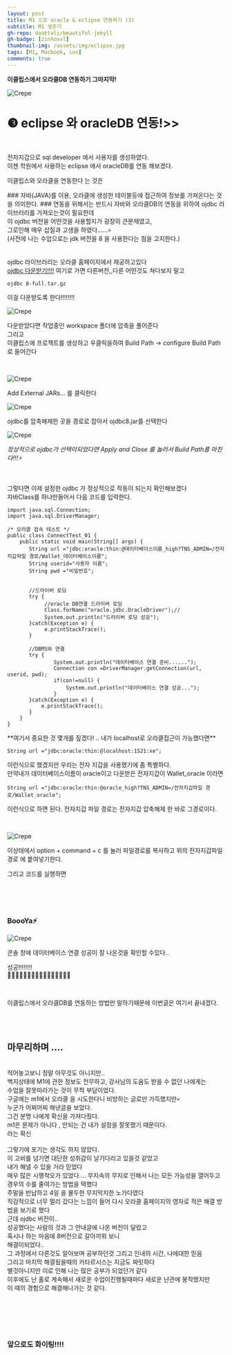 ```yaml
---
layout: post
title: M1 으로 oracle & eclipse 연동하기 (3)
subtitle: M1 생존기
gh-repo: daattali/beautiful-jekyll
gh-badge: [zinhoxxl]
thumbnail-img: /assets/img/eclipse.jpg
tags: [M1, Macbook, ios]
comments: true
---
```


**이클립스에서 오라클DB 연동하기 그마지막!**


![Crepe](https://media.vlpt.us/images/zinhoxxl/post/2e811348-f1d0-4538-9ad8-a63bf40f263e/eclipse-%E1%84%83%E1%85%A1%E1%84%8B%E1%85%AE%E1%86%AB%E1%84%85%E1%85%A9%E1%84%83%E1%85%B3-%E1%84%8B%E1%85%B5%E1%84%8F%E1%85%B3%E1%86%AF%E1%84%85%E1%85%B5%E1%86%B8%E1%84%89%E1%85%B3-%E1%84%89%E1%85%A5%E1%86%AF%E1%84%8E%E1%85%B5.png)

<p></p>


# ❸ eclipse 와 oracleDB 연동!>> #

<BR>

전자지갑으로 sql developer 에서 사용자를 생성하였다.<br>
이젠 학원에서 사용하는 eclipse 에서 oracleDB를 연동 해보겠다.

이클립스와 오라클을 연동한다 는 것은<br>
<p></p>
### 자바(JAVA)를 이용, 오라클에 생성한 테이블등에 접근하여 정보를 가져온다는 것을 의미한다. ###
연동을 위해서는 반드시 자바와 오라클DB의 연동을 위하여 ojdbc 라이브러리를 가져오는것이 필요한데<br> 
이 ojdbc 버전을 어떤것을 사용할지가 굉장히 큰문제였고,<br>
그로인해 매우 삽질과 고생을 하였다......💀<br>
(사전에 나는 수업으로는 jdk 버전을 8 을 사용한다는 점을 고지한다.)<br>
<br>
<br>
ojdbc 라이브러리는 오라클 홈페이지에서 제공하고있다<br>
<a href="https://www.oracle.com/database/technologies/jdbc-ucp-122-downloads.html">ojdbc 다운받기!!!!</a>  여기로 가면 다른버전,,다른 어떤것도 쳐다보지 말고
<p></p>

~~~
ojdbc 8-full.tar.gz
~~~

<p></p>

이걸 다운받도록 한다!!!!!!!!

<p></p>

![Crepe](https://media.vlpt.us/images/zinhoxxl/post/34a5e683-170a-4986-8b28-bff9eb829581/%E1%84%89%E1%85%B3%E1%84%8F%E1%85%B3%E1%84%85%E1%85%B5%E1%86%AB%E1%84%89%E1%85%A3%E1%86%BA%202021-12-08%20%E1%84%8B%E1%85%A9%E1%84%92%E1%85%AE%208.03.09.png)

<p></p>

다운받았다면 작업중인 workspace 폴더에 압축을 풀어준다<br>
그리고<br>
이클립스에 프로젝트를 생성하고 우클릭을하여 Build Path -> configure Build Path <br>
로 들어간다

<BR>

![Crepe](https://media.vlpt.us/images/zinhoxxl/post/06d49f25-6c3d-410b-9e57-ced14dfbd296/%E1%84%89%E1%85%B3%E1%84%8F%E1%85%B3%E1%84%85%E1%85%B5%E1%86%AB%E1%84%89%E1%85%A3%E1%86%BA%202021-12-08%20%E1%84%8B%E1%85%A9%E1%84%92%E1%85%AE%208.07.50.png)

<p></p>

Add External JARs... 를 클릭한다

<p></p>

![Crepe](https://media.vlpt.us/images/zinhoxxl/post/003d7d0a-8a0f-4cc2-b2da-3ea4a8a62de2/%E1%84%89%E1%85%B3%E1%84%8F%E1%85%B3%E1%84%85%E1%85%B5%E1%86%AB%E1%84%89%E1%85%A3%E1%86%BA%202021-12-08%20%E1%84%8B%E1%85%A9%E1%84%92%E1%85%AE%208.10.47.png)

<p></p>

ojdbc를 압축해제한 곳을 경로로 잡아서 ojdbc8.jar를 선택한다

<p></p>

![Crepe](https://media.vlpt.us/images/zinhoxxl/post/3fbcd5fb-39b7-425c-ba24-d19f1d5b5c57/%E1%84%89%E1%85%B3%E1%84%8F%E1%85%B3%E1%84%85%E1%85%B5%E1%86%AB%E1%84%89%E1%85%A3%E1%86%BA%202021-12-08%20%E1%84%8B%E1%85%A9%E1%84%92%E1%85%AE%208.13.14.png)

<p></p>

*정상적으로 ojdbc가 선택이되었다면 Apply and Close 를 눌러서 Build Path를 마친다!!!⚡️*

<BR>

그렇다면 이제 설정한 ojdbc 가 정상적으로 작동이 되는지 확인해보겠다<br>
자바Class를 하나만들어서 다음 코드를 입력한다.

~~~
import java.sql.Connection;
import java.sql.DriverManager;

/* 오라클 접속 테스트 */
public class ConnectTest_01 {
	public static void main(String[] args) {
       String url ="jdbc:oracle:thin:@데이터베이스이름_high?TNS_ADMIN=/전자지갑파일 경로/Wallet_데이터베이스이름";
       String userid="사용자 이름";
       String pwd ="비밀번호";
       
     
       //드라이버 로딩 
       try {
    	    //oracle DB연결 드라이버 로딩
    	    Class.forName("oracle.jdbc.OracleDriver");//
    	    System.out.println("드라이버 로딩 성공");
       }catch(Exception e) {
    	    e.printStackTrace();
       }
       
       //DBMS와 연결
       try {
    	       System.out.println("데이터베이스 연결 준비......");
    	       Connection con =DriverManager.getConnection(url, userid, pwd);
    	       if(con!=null) {
    	    	   System.out.println("데이터베이스 연결 성공...");
    	       }
       }catch(Exception e) {
    	   e.printStackTrace();
       }
	}
}
~~~

<p></p>
**여기서 중요한 것 몇개를 짚겠다! .. 내가 localhost로 오라클접근이 가능했다면**

<p></p>

~~~
String url ="jdbc:oracle:thin:@localhost:1521:xe";
~~~

이런식으로 했겠지만 우리는 전자 지갑을 사용했기에 좀 특별하다.<br>
만약내가 데이터베이스이름이 oracle이고 다운받은 전자지갑이 Wallet_oracle 이라면

<p></p>

~~~
String url ="jdbc:oracle:thin:@oracle_high?TNS_ADMIN=/전자지갑파일 경로/Wallet_oracle";
~~~

<p></p>

이런식으로 하면 된다. 전자지갑 파일 경로는 전자지갑 압축해제 한 바로 그경로이다.

<BR>

![Crepe](https://media.vlpt.us/images/zinhoxxl/post/f56a5cd8-aec2-4c55-a974-78d595351181/%E1%84%89%E1%85%B3%E1%84%8F%E1%85%B3%E1%84%85%E1%85%B5%E1%86%AB%E1%84%89%E1%85%A3%E1%86%BA%202021-12-08%20%E1%84%8B%E1%85%A9%E1%84%92%E1%85%AE%208.26.13.png)

<p></p>

이상태에서 option + command + c 를 눌러 파일경로를 복사하고
위의 전자지갑파일경로 에 붙여넣기한다.

<p>그리고 코드를 실행하면</p>

<BR>

<BR>

<BR>

### BoooYa⚡ ###

<p></p>

![Crepe](https://media.vlpt.us/images/zinhoxxl/post/d033cc59-f8f3-445f-8b98-270a4daadcf8/%E1%84%89%E1%85%B3%E1%84%8F%E1%85%B3%E1%84%85%E1%85%B5%E1%86%AB%E1%84%89%E1%85%A3%E1%86%BA%202021-12-08%20%E1%84%8B%E1%85%A9%E1%84%92%E1%85%AE%208.29.32.png)

<p>콘솔 창에 데이터베이스 연결 성공이 잘 나온것을 확인할 수있다..</p>

성공!!!!!!!!<br>
👏🏼👏🏼👏🏼👏🏼👏🏼👏🏼👏🏼👏🏼<br>

<br>

이클립스에서 오라클DB를 연동하는 방법만 말하기때문에 이번글은 여기서 끝내겠다.<br>

<br>

<br>

## 마무리하며 .... ##
<br>
적어놓고보니 정말 아무것도 아니지만..<br>
백지상태에 M1에 관한 정보도 전무하고, 강사님의 도움도 받을 수 없던 나에게는<br>
수업을 잘못따라가는 것이 무척 부담이었다.<br>
구글에는 m1에서 오라클 을 시도한다니 비방하는 글로만 가득했지만💀<br>
누군가 어찌어찌 해낸글을 보았다.<br>
그건 분명 나에게 확신을 가져다줬다.<br>
m1은 문제가 아니다 , 안되는 건 내가 설정을 잘못했기 때문이다.<br>
라는 확신<br>
<br>
그렇기에 포기는 생각도 하지 않았다.<br>
이 고비를 넘기면 대단한 성취감이 날기다리고 있을것 같았고<br>
내가 해낼 수 있을 거라 믿었다<br>
매우 많은 시행착오가 있었다.... 무지속의 무지로 인해서 나는 모든 가능성을 열어두고<br>
경우의 수를 줄여가는 방법을 택했다<br>
주말을 반납하고 4일 을 몰두한 무지막지한 노가다였다<br>
직감적으로 너무 멀리 갔다는 느낌이 들어 다시 오라클 홈페이지의 영자로 적은 해결 방법을 보기로 했다<br>
근데 ojdbc 버전이..<br>
성공했다는 사람의 것과 그 안내글에 나온 버전이 달랐고<br>
혹시나 하는 마음에 8버전으로 갈아끼워 보니<br>
해결이되었다..<br>
그 과정에서 다른것도 알아보며 공부하던것 그리고 인내의 시간, 나에대한 믿음<br>
그리고 마지막 해결됬을때의 카타르시스는 지금도 짜릿하다<br>
별것아니지만 이로 인해 나는 많은 공부가 되었던거 같다<br>
이후에도 난 홀로 계속해서 새로운 수업이진행될때마다 새로운 난관에 봉착했지만<br>
이 때의 경험으로 해결해나가는 것 같다.<br>
<br>

<br>

<br>






<br>
<br>

### 앞으로도 화이팅!!!! ###

<br>

<br>